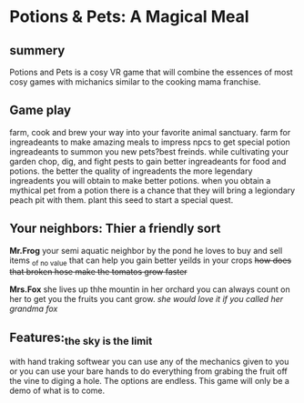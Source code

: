 # Potions & Pets: A Magical Meal

## summery

Potions and Pets is a cosy VR game that will combine the essences of most cosy games with michanics similar to the cooking mama franchise.

## Game play

farm, cook and brew your way into your favorite animal sanctuary. farm for ingreadeants to make amazing meals to impress npcs to get special potion ingreadeants to summon you new pets?best freinds.
while cultivating your garden chop, dig, and fight pests to gain better ingreadeants for food and potions. the better the quality of ingreadents the more legendary ingreadents you will obtain to make better potions. when you obtain a mythical pet from a potion there is a chance that they will bring a legiondary peach pit with them. plant this seed to start a special quest.

## Your neighbors: Thier a friendly sort

**Mr.Frog** your semi aquatic neighbor by the pond he loves to buy and sell items <sub>of no value</sub> that can help you gain better yeilds in your crops ~~how does that broken hose make the tomatos grow faster~~ 

**Mrs.Fox** she lives up thhe mountin in her orchard you can always count on her to get you the fruits you cant grow. *she would love it if you called her grandma fox*

## **Features**:<sub>the sky is the limit</sub>

with hand traking softwear you can use any of the mechanics given to you or you can use your bare hands to do everything from grabing the fruit off the vine to diging a hole. The options are endless. This game will only be a demo of what is to come.

